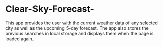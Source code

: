 # Clear-Sky-Forecast-

This app provides the user with the current weather data of any selected city as well as the upcoming 5-day forecast. The app also stores the previous searches in local storage and displays them when the page is loaded again. 
